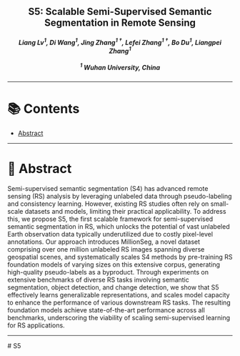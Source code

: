 

<h2 align="center"><strong>S5: Scalable Semi-Supervised Semantic Segmentation in Remote Sensing</strong></h2>

<div align="center">
  <h5>
    <em>Liang Lv<sup>1</sup>, Di Wang<sup>1</sup>, Jing Zhang<sup>1 †</sup>, Lefei Zhang<sup>1 †</sup>, Bo Du<sup>1</sup>, Liangpei Zhang<sup>1</sup></em>
    <br><br>
    <sup>1</sup> Wuhan University, China
  </h5>
</div>


<hr>


# 📚 Contents

- [Abstract](#abstract)

<hr>


# 📄 Abstract

Semi-supervised semantic segmentation (S4) has advanced remote sensing (RS) analysis by leveraging unlabeled data through pseudo-labeling and consistency learning. However, existing RS studies often rely on small-scale datasets and models, limiting their practical applicability. To address this, we propose S5, the first scalable framework for semi-supervised semantic segmentation in RS, which unlocks the potential of vast unlabeled Earth observation data typically underutilized due to costly pixel-level annotations. Our approach introduces MillionSeg, a novel dataset comprising over one million unlabeled RS images spanning diverse geospatial scenes, and systematically scales S4 methods by pre-training RS foundation models of varying sizes on this extensive corpus, generating high-quality pseudo-labels as a byproduct. Through experiments on extensive benchmarks of diverse RS tasks involving semantic segmentation, object detection, and change detection, we show that S5 effectively learns generalizable representations, and scales model capacity to enhance the performance of various downstream RS tasks. The resulting foundation models achieve state-of-the-art performance across all benchmarks, underscoring the viability of scaling semi-supervised learning for RS applications.

<hr># S5
